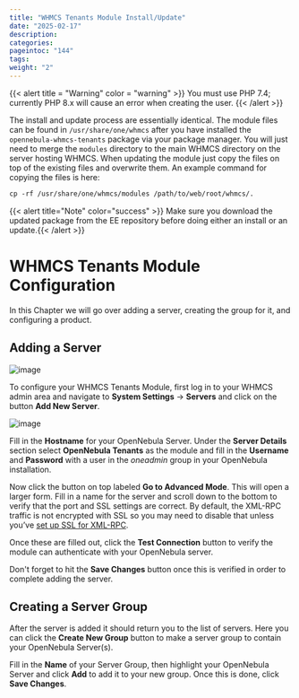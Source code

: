 ```yaml
---
title: "WHMCS Tenants Module Install/Update"
date: "2025-02-17"
description:
categories:
pageintoc: "144"
tags:
weight: "2"
---
```


<a id="whmcs-tenants-instcfg"></a>

<!--# WHMCS Tenants Module Install/Update -->

{{< alert title = "Warning" color = "warning" >}}
You must use PHP 7.4; currently PHP 8.x will cause an error when creating the user.
{{< /alert >}}

The install and update process are essentially identical. The module files can be found in  `/usr/share/one/whmcs` after you have installed the `opennebula-whmcs-tenants` package via your package manager. You will just need to merge the `modules` directory to the main WHMCS directory on the server hosting WHMCS. When updating the module just copy the files on top of the existing files and overwrite them. An example command for copying the files is here:

```default
cp -rf /usr/share/one/whmcs/modules /path/to/web/root/whmcs/.
```

{{< alert title="Note" color="success" >}}
Make sure you download the updated package from the EE repository before doing either an install or an update.{{< /alert >}} 

# WHMCS Tenants Module Configuration

In this Chapter we will go over adding a server, creating the group for it, and configuring a product.

## Adding a Server

![image](/images/whmcs_tenants_system_settings.png)

To configure your WHMCS Tenants Module, first log in to your WHMCS admin area and navigate to **System Settings** -> **Servers** and click on the button **Add New Server**.

![image](/images/whmcs_tenants_add_server.png)

Fill in the **Hostname** for your OpenNebula Server. Under the **Server Details** section select **OpenNebula Tenants** as the module and fill in the **Username** and **Password** with a user in the *oneadmin* group in your OpenNebula installation.

Now click the button on top labeled **Go to Advanced Mode**.  This will open a larger form. Fill in a name for the server and scroll down to the bottom to verify that the port and SSL settings are correct. By default, the XML-RPC traffic is not encrypted with SSL so you may need to disable that unless you’ve [set up SSL for XML-RPC](https://support.opennebula.pro/hc/en-us/articles/5101146829585).

Once these are filled out, click the **Test Connection** button to verify the module can authenticate with your OpenNebula server.

Don't forget to hit the **Save Changes** button once this is verified in order to complete adding the server.

## Creating a Server Group

After the server is added it should return you to the list of servers. Here you can click the **Create New Group** button to make a server group to contain your OpenNebula Server(s).

Fill in the **Name** of your Server Group, then highlight your OpenNebula Server and click **Add** to add it to your new group.  Once this is done, click **Save Changes**.
